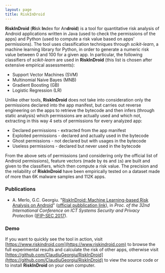 ```yaml
---
layout: page
title: RiskInDroid
---
```


**RiskInDroid** (**Ri**sk **In**dex for An**droid**) is a tool for quantitative risk analysis of Android applications written in Java (used to check the permissions of the apps) and Python (used to compute a risk value based on apps' permissions). The tool uses classification techniques through *scikit-learn*, a machine learning library for Python, in order to generate a numeric risk value between 0 and 100 for a given app. In particular, the following classifiers of *scikit-learn* are used in **RiskInDroid** (this list is chosen after extensive empirical assessments):
* Support Vector Machines (SVM)
* Multinomial Naive Bayes (MNB)
* Gradient Boosting (GB)
* Logistic Regression (LR)

Unlike other tools, **RiskInDroid** does not take into consideration only the permissions declared into the app manifest, but carries out reverse engineering on the apps to retrieve the bytecode and then infers (through static analysis) which permissions are actually used and which not, extracting in this way 4 sets of permissions for every analyzed app:
* Declared permissions - extracted from the app manifest
* Exploited permissions - declared and actually used in the bytecode
* Ghost permissions - not declared but with usages in the bytecode
* Useless permissions - declared but never used in the bytecode

From the above sets of permissions (and considering only the official list of Android permissions), feature vectors (made by `0`s and `1`s) are built and given to the classifiers, which then compute a risk value. The precision and the reliability of **RiskInDroid** have been empirically tested on a dataset made of more than 6K malware samples and 112K apps.

### Publications

* A. Merlo, G.C. Georgiu. "[RiskInDroid: Machine Learning-based Risk Analysis on Android](https://github.com/ClaudiuGeorgiu/RiskInDroid/raw/master/RiskInDroid_paper.pdf)" ([official pubblication link](https://link.springer.com/chapter/10.1007/978-3-319-58469-0_36)), in *Proc. of the 32nd International Conference on ICT Systems Security and Privacy Protection* ([IFIP-SEC 2017](http://www.ifipsec.org/)).

### Demo

If you want to quickly see the tool in action, visit [https://www.riskindroid.com](https://www.riskindroid.com) to browse the full experimental results and calculate the risk of other apps, otherwise visit [https://github.com/ClaudiuGeorgiu/RiskInDroid](https://github.com/ClaudiuGeorgiu/RiskInDroid) to view the source code or to install **RiskInDroid** on your own computer.
